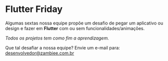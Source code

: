 # Flutter Friday

Algumas sextas nossa equipe propõe um desafio de pegar um aplicativo ou design e fazer em **Flutter** com ou sem funcionalidades/animações.

*Todos os projetos tem como fim a aprendizagem.*

Que tal desafiar a nossa equipe? 
Envie um e-mail para: desenvolvedor@zambiee.com.br